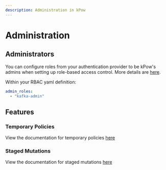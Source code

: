 ```yaml
---
description: Administration in kPow
---
```


# Administration

## Administrators

You can configure roles from your authentication provider to be kPow's admins when setting up role-based access control. More details are [here](../role-based-access-control.md#administrator-roles).

Within your RBAC yaml definition:

```yaml
admin_roles:
  - "kafka-admin"
```

## Features

### Temporary Policies

View the documentation for temporary policies [here](temporary-policies.md)

### Staged Mutations

View the documentation for staged mutations [here](staged-mutations.md)

### 



